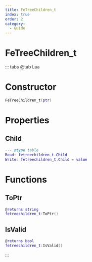 ```yaml
---
title: FeTreeChildren_t
index: true
order: 2
category:
  - Guide
---
```


# FeTreeChildren_t

::: tabs
@tab Lua
# Constructor
```lua
FeTreeChildren_t(ptr)
```
# Properties
## Child 
```lua
--- @type table
Read: fetreechildren_t.Child
Write: fetreechildren_t.Child = value
```
# Functions
## ToPtr
```lua
@returns string
fetreechildren_t:ToPtr()
```
## IsValid
```lua
@returns bool
fetreechildren_t:IsValid()
```

:::